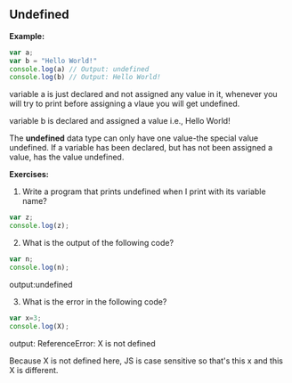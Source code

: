 ## Undefined


**Example:**
```js
var a;
var b = "Hello World!"
console.log(a) // Output: undefined
console.log(b) // Output: Hello World!
```
variable a is just declared and not assigned any value in it, whenever you will try to print before assigning a vlaue you will get undefined.

variable b is declared and assigned a value i.e., Hello World!

The **undefined** data type can only have one value-the special value undefined. If a variable has been declared, but has not been assigned a value, has the value undefined.

**Exercises:**

1. Write a program that prints undefined when I print with its variable name?
```js
var z;
console.log(z);
```
2. What is the output of the following code?

```js
var n;
console.log(n);
```
output:undefined

3. What is the error in the following code?
```js
var x=3;
console.log(X);
```
output: ReferenceError: X is not defined 

Because X is not defined here, JS is case sensitive so that's this x and this X is different.
